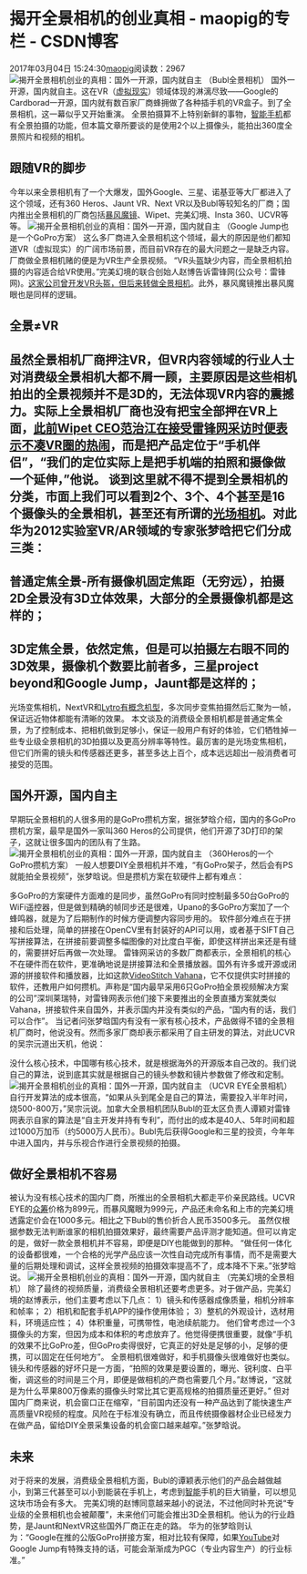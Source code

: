 # 揭开全景相机的创业真相 - maopig的专栏 - CSDN博客
2017年03月04日 15:24:30[maopig](https://me.csdn.net/maopig)阅读数：2967
![揭开全景相机创业的真相：国外一开源，国内就自主](http://static.leiphone.com/uploads/new/article/740_740/201511/565c42ecc797b.jpg?imageMogr2/format/jpg/quality/90)
（Bubl全景相机）
国外一开源，国内就自主。这在VR（[虚拟现实](http://www.leiphone.com/tag/%E8%99%9A%E6%8B%9F%E7%8E%B0%E5%AE%9E)）领域体现的淋漓尽致——Google的Cardborad一开源，国内就有数百家厂商蜂拥做了各种插手机的VR盒子。到了全景相机，这一幕似乎又开始重演。
全景拍摄算不上特别新鲜的事物，[智能手机](http://www.leiphone.com/tag/%E6%99%BA%E8%83%BD%E6%89%8B%E6%9C%BA)都有全景拍摄的功能，但本篇文章所要谈的是使用2个以上摄像头，能拍出360度全景照片和视频的相机。
## 跟随VR的脚步
今年以来全景相机有了一个大爆发，国外Google、三星、诺基亚等大厂都进入了这个领域，还有360 Heros、Jaunt VR、Next VR以及Bubl等较知名的厂商；国内推出全景相机的厂商包括[暴风魔镜](http://www.leiphone.com/news/201412/ZW9tv6rOuvWQDs7i.html)、Wipet、完美幻境、Insta 360、UCVR等等。
![揭开全景相机创业的真相：国外一开源，国内就自主](http://static.leiphone.com/uploads/new/article/740_740/201511/565c443ac2615.jpg?imageMogr2/format/jpg/quality/90)
（Google Jump也是一个GoPro方案）
这么多厂商进入全景相机这个领域，最大的原因是他们都知道VR（虚拟现实）的广阔市场前景，而目前VR存在的最大问题之一是缺乏内容。厂商做全景相机赌的便是为VR生产全景视频。
“VR头盔缺少内容，而全景相机拍摄的内容适合给VR使用。”完美幻境的联合创始人赵博告诉雷锋网(公众号：雷锋网)。[这家公司曾开发VR头盔，但后来转做全景相机](http://www.leiphone.com/news/201509/Z7NmJ0oWPBqlb4du.html)。此外，暴风魔镜推出暴风魔眼也是同样的逻辑。
## 全景≠VR
虽然全景相机厂商押注VR，但VR内容领域的行业人士对消费级全景相机大都不屑一顾，主要原因是这些相机拍出的全景视频并不是3D的，无法体现VR内容的震撼力。实际上全景相机厂商也没有把宝全部押在VR上面，[此前Wipet CEO范治江在接受雷锋网采访时便表示不凑VR圈的热闹](http://www.leiphone.com/news/201510/mCu80AzbxwIMQSwd.html)，而是把产品定位于“手机伴侣”，“我们的定位实际上是把手机端的拍照和摄像做一个延伸，”他说。
谈到这里就不得不提到全景相机的分类，市面上我们可以看到2个、3个、4个甚至是16个摄像头的全景相机，甚至还有所谓的[光场相机](http://www.leiphone.com/news/201406/lytro-review.html)。对此华为2012实验室VR/AR领域的专家张梦晗把它们分成三类：
- 
普通定焦全景-所有摄像机固定焦距（无穷远），拍摄2D全景没有3D立体效果，大部分的全景摄像机都是这样的；
- 
3D定焦全景，依然定焦，但是可以拍摄左右眼不同的3D效果，摄像机个数要比前者多，三星project beyond和Google Jump，Jaunt都是这样的；
- 
光场变焦相机，NextVR和[Lytro有概念机型](http://www.leiphone.com/news/201511/Hndgo5pXSagVl3sL.html)，多次同步变焦拍摄然后汇聚为一帧，保证远近物体都能有清晰的效果。
本文谈及的消费级全景相机都是普通定焦全景，为了控制成本、把相机做到足够小，保证一般用户有好的体验，它们牺牲掉一些专业级全景相机的3D拍摄以及更高分辨率等特性。最厉害的是光场变焦相机，但它们所需的镜头和传感器还更多，甚至多达上百个，成本远远超出一般消费者可接受的范围。
## 国外开源，国内自主
早期玩全景相机的人很多用的是GoPro攒机方案，据张梦晗介绍，国内的多GoPro攒机方案，最早是国外一家叫360 Heros的公司提供，他们开源了3D打印的架子，这就让很多国内的团队有了生路。
![揭开全景相机创业的真相：国外一开源，国内就自主](http://static.leiphone.com/uploads/new/article/740_740/201511/565c43e192f55.png?imageMogr2/format/jpg/quality/90)
（360Heros的一个GoPro攒机方案）
一般人想要DIY全景相机并不难，“有GoPro架子，然后会有PS就能拍全景视频”，张梦晗说。但是攒机方案在软硬件上都有难点：
> 
多GoPro的方案硬件方面难的是同步，虽然GoPro有同时控制最多50台GoPro的WiFi遥控器，但是做到精确的帧同步还是很难，Upano的多GoPro方案加了一个蜂鸣器，就是为了后期制作的时候方便调整内容同步用的。
软件部分难点在于拼接和后处理，简单的拼接在OpenCV里有封装好的API可以用，或者基于SIFT自己写拼接算法，在拼接前要调整多幅图像的对比度白平衡，即使这样拼出来还是有缝的，需要拼好后再做一次处理。
雷锋网采访的多数厂商都表示，全景相机的核心不在硬件而在软件，更准确地说是拼接算法和全景播放器。国外有许多或开源或闭源的拼接软件和播放器，比如这款[VideoStitch Vahana](http://www.video-stitch.com/vahana-vr-live-360-video-1-0-released/)，它不仅提供实时拼接的软件，还教用户如何攒机。声称是“国内最早采用6只GoPro拍全景视频解决方案的公司”深圳莱瑞特，对雷锋网表示他们接下来要推出的全景直播方案就类似Vahana，拼接软件来自国外，并表示国内并没有类似的产品，“国内有的话，我们可以合作”。
当记者问张梦晗国内有没有一家有核心技术，产品做得不错的全景相机厂商时，他说没有。然而多家厂商却表示都采用了自主研发的算法，对此UCVR的吴宗沅道出天机，他说：
> 
没什么核心技术，中国哪有核心技术，就是根据海外的开源版本自己改的。我们说自己的算法，说到底其实就是根据自己的镜头参数和镜片参数做了修改和定制。
![揭开全景相机创业的真相：国外一开源，国内就自主](http://static.leiphone.com/uploads/new/article/740_740/201511/565c44cbddfc9.jpg?imageMogr2/format/jpg/quality/90)
（UCVR EYE全景相机）
自行开发算法的成本很高，“如果从头到尾全是自己的算法，需要投入半年时间，烧500-800万，”吴宗沅说。加拿大全景相机团队Bubl的亚太区负责人谭颖对雷锋网表示自家的算法是“自主开发并持有专利”，而付出的成本是40人、5年时间和超过1000万加币（约5000万人民币）。Bubl先后获得Google和三星的投资，今年年中进入国内，并与乐视合作进行全景视频的拍摄。
## 做好全景相机不容易
被认为没有核心技术的国内厂商，所推出的全景相机大都走平价亲民路线。UCVR EYE的[众筹](http://www.leiphone.com/tag/%E4%BC%97%E7%AD%B9)价格为899元，而暴风魔眼为999元，产品还未命名和上市的完美幻境透露定价会在1000多元。相比之下Bubl的售价折合人民币3500多元。
虽然仅根据参数无法判断谁家的相机拍摄效果好，最终需要产品评测才能知道。但可以肯定的是，做好一款全景相机并不容易，即便是DIY也能做到的那种。
“做任何一体化的设备都很难，一个合格的光学产品应该一次性自动完成所有事情，而不是需要大量的后期处理和调试，这样全景视频的拍摄效率提高不了，成本降不下来。”张梦晗说。
![揭开全景相机创业的真相：国外一开源，国内就自主](http://static.leiphone.com/uploads/new/article/740_740/201511/565c450f78990.jpg?imageMogr2/format/jpg/quality/90)
（完美幻境的全景相机）
除了最终的视频质量，消费级全景相机还要考虑更多。对于做产品，完美幻境的赵博表示，他们主要考虑以下几点：
1）镜头和传感器成像质量，相机分辨率和帧率；
2）相机和配套手机APP的操作使用体验；
3）整机的外观设计，选材用料，环境适应性；
4）体积重量，可携带性，电池续航能力。
他们曾考虑过一个3摄像头的方案，但因为成本和体积的考虑放弃了。他觉得便携很重要，就像“手机的效果不比GoPro差，但GoPro卖得很好，它真正的好处是足够的小，足够的便携，可以固定在任何地方”。
全景相机很难做好，和手机摄像头很难做好也类似。镜头和传感器的好坏只是一方面，“拍照的效果是要设置的，曝光、锐利度、白平衡，调这些的时间是三个月，即便是做相机的产商也需要几个月。”赵博说，“这就是为什么苹果800万像素的摄像头时常比其它更高规格的拍摄质量还更好。”
但对国内厂商来说，机会窗口正在缩窄，“目前国内还没有一种产品达到了能快速生产高质量VR视频的程度。风险在于标准没有确立，而且传统摄像器材企业已经发力在做产品，留给DIY全景采集设备的机会窗口越来越窄。”张梦晗说。
## 未来
对于将来的发展，消费级全景相机方面，Bubl的谭颖表示他们的产品会越做越小，到第三代甚至可以小到能装在手机上，考虑到[智能](http://www.leiphone.com/)手机的巨大销量，可以想见这块市场会有多大。
完美幻境的赵博同意越来越小的说法，不过他同时补充说“专业级的全景相机也会被颠覆”，未来他们可能会推出3D全景相机。他认为的行业趋势，是Jaunt和NextVR这些国外厂商正在走的路。
华为的张梦晗则认为：“Google在推的公版GoPro拼接方案，相对比较有保障，如果[YouTube](http://www.leiphone.com/tag/YouTube)对Google Jump有特殊支持的话，可能会渐渐成为PGC（专业内容生产）的行业标准。”
